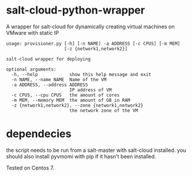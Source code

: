 # salt-cloud-python-wrapper
A wrapper for salt-cloud for dynamically creating virtual machines on VMware with static IP

```
usage: provisioner.py [-h] [-n NAME] -a ADDRESS [-c CPUS] [-m MEM]
                      [-z {network1,network2}]

salt-cloud wrapper for deploying

optional arguments:
  -h, --help            show this help message and exit
  -n NAME, --name NAME  Name of the VM
  -a ADDRESS, --address ADDRESS
                        IP address of VM
  -c CPUS, --cpu CPUS   the amount of cores
  -m MEM, --memory MEM  the amount of GB in RAM
  -z {network1,network2}, --zone {network1,network2}
                        the network zone of the VM
  ```

# dependecies
the script needs to be run from a salt-master with salt-cloud installed.
you should also install pyvmomi with pip if it hasn't been installed.

Tested on Centos 7.

